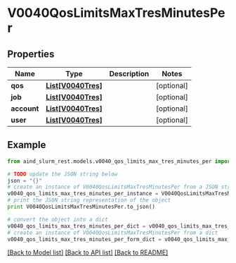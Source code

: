 # V0040QosLimitsMaxTresMinutesPer


## Properties

Name | Type | Description | Notes
------------ | ------------- | ------------- | -------------
**qos** | [**List[V0040Tres]**](V0040Tres.md) |  | [optional] 
**job** | [**List[V0040Tres]**](V0040Tres.md) |  | [optional] 
**account** | [**List[V0040Tres]**](V0040Tres.md) |  | [optional] 
**user** | [**List[V0040Tres]**](V0040Tres.md) |  | [optional] 

## Example

```python
from aind_slurm_rest.models.v0040_qos_limits_max_tres_minutes_per import V0040QosLimitsMaxTresMinutesPer

# TODO update the JSON string below
json = "{}"
# create an instance of V0040QosLimitsMaxTresMinutesPer from a JSON string
v0040_qos_limits_max_tres_minutes_per_instance = V0040QosLimitsMaxTresMinutesPer.from_json(json)
# print the JSON string representation of the object
print V0040QosLimitsMaxTresMinutesPer.to_json()

# convert the object into a dict
v0040_qos_limits_max_tres_minutes_per_dict = v0040_qos_limits_max_tres_minutes_per_instance.to_dict()
# create an instance of V0040QosLimitsMaxTresMinutesPer from a dict
v0040_qos_limits_max_tres_minutes_per_form_dict = v0040_qos_limits_max_tres_minutes_per.from_dict(v0040_qos_limits_max_tres_minutes_per_dict)
```
[[Back to Model list]](../README.md#documentation-for-models) [[Back to API list]](../README.md#documentation-for-api-endpoints) [[Back to README]](../README.md)


